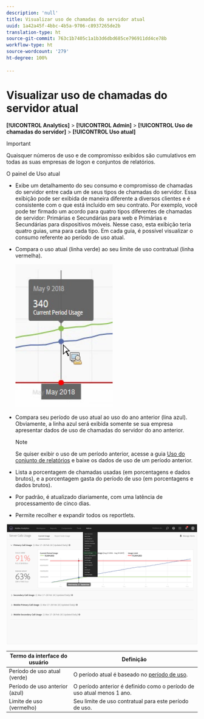 ```yaml
---
description: 'null'
title: Visualizar uso de chamadas do servidor atual
uuid: 1a42a45f-4bbc-4b5a-9706-c8937265de2b
translation-type: ht
source-git-commit: 763c1b7405c1a1b3d6dbd685ce796911dd4ce78b
workflow-type: ht
source-wordcount: '279'
ht-degree: 100%

---
```



# Visualizar uso de chamadas do servidor atual

**[!UICONTROL Analytics]** > **[!UICONTROL Admin]** > **[!UICONTROL Uso de chamadas do servidor]** > **[!UICONTROL Uso atual]**

>[!IMPORTANT]
>
>Quaisquer números de uso e de compromisso exibidos são cumulativos em todas as suas empresas de logon e conjuntos de relatórios.

O painel de Uso atual

* Exibe um detalhamento do seu consumo e compromisso de chamadas do servidor entre cada um de seus tipos de chamadas do servidor. Essa exibição pode ser exibida de maneira diferente a diversos clientes e é consistente com o que está incluído em seu contrato. Por exemplo, você pode ter firmado um acordo para quatro tipos diferentes de chamadas de servidor: Primárias e Secundárias para web e Primárias e Secundárias para dispositivos móveis. Nesse caso, esta exibição teria quatro guias, uma para cada tipo. Em cada guia, é possível visualizar o consumo referente ao período de uso atual.
* Compara o uso atual (linha verde) ao seu limite de uso contratual (linha vermelha).

   ![](assets/current_period.png)

* Compara seu período de uso atual ao uso do ano anterior (lina azul). Obviamente, a linha azul será exibida somente se sua empresa apresentar dados de uso de chamadas do servidor do ano anterior.

   >[!NOTE]
   >
   >Se quiser exibir o uso de um período anterior, acesse a guia [Uso do conjunto de relatórios](/help/admin/c-server-call-usage/report-suite-usage.md) e baixe os dados de uso de um período anterior.

* Lista a porcentagem de chamadas usadas (em porcentagens e dados brutos), e a porcentagem gasta do período de uso (em porcentagens e dados brutos).
* Por padrão, é atualizado diariamente, com uma latência de processamento de cinco dias.
* Permite recolher e expandir todos os reportlets.

![](assets/server_call_dashboard.png)

| Termo da interface do usuário | Definição |
|---|---|
| Período de uso atual (verde) | O período atual é baseado no [período de uso](/help/admin/c-server-call-usage/overage-overview.md). |
| Período de uso anterior (azul) | O período anterior é definido como o período de uso atual menos 1 ano. |
| Limite de uso (vermelho) | Seu limite de uso contratual para este período de uso. |
